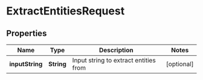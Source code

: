 
# ExtractEntitiesRequest

## Properties
Name | Type | Description | Notes
------------ | ------------- | ------------- | -------------
**inputString** | **String** | Input string to extract entities from |  [optional]



